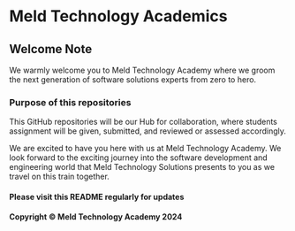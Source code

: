 # Meld Technology Academics

## Welcome Note

We warmly welcome you to Meld Technology Academy where we groom the next generation of software solutions experts 
from zero to hero.

### Purpose of this repositories
This GitHub repositories will be our Hub for collaboration,
where students assignment will be given, submitted, and reviewed
or assessed accordingly.

We are excited to have you here with us at Meld Technology Academy.
We look forward to the exciting journey into the software development
and engineering world that Meld Technology Solutions presents to you
as we travel on this train together.

#### Please visit this README regularly for updates

#### Copyright &copy; Meld Technology Academy 2024